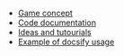 * [Game concept](concept.md)
* [Code documentation](code.md)
* [Ideas and tutourials](ideas.md)
* [Example of docsify usage](/)
